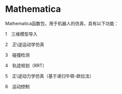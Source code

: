 # Mathematica
Mathematica函数包，用于机器人的仿真，具有以下功能：

1　三维模型导入

2　正\逆运动学仿真

3　碰撞检测

4　轨迹规划（RRT）

5　正\逆动力学仿真（基于递归牛顿-欧拉法）

6　运动控制



